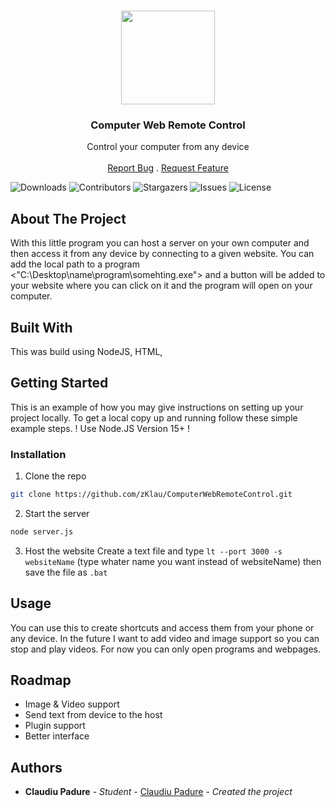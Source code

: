 <br/>
<p align="center">
  <img src="https://imgur.com/I7EPJie.png" width="150px" height="150px">
  <h3 align="center">Computer Web Remote Control</h3>

  <p align="center">
    Control your computer from any device
    <br/>
    <br/>
    <a href="https://github.com/zKlau/ComputerWebRemoteControl/issues">Report Bug</a>
    .
    <a href="https://github.com/zKlau/ComputerWebRemoteControl/issues">Request Feature</a>
  </p>
</p>

![Downloads](https://img.shields.io/github/downloads/zKlau/ComputerWebRemoteControl/total) ![Contributors](https://img.shields.io/github/contributors/zKlau/ComputerWebRemoteControl?color=dark-green) ![Stargazers](https://img.shields.io/github/stars/zKlau/ComputerWebRemoteControl?style=social) ![Issues](https://img.shields.io/github/issues/zKlau/ComputerWebRemoteControl) ![License](https://img.shields.io/github/license/zKlau/ComputerWebRemoteControl) 

## About The Project

   With this little program you can host a server on your own computer and then access it from any device by connecting to a given website.
    You can add the local path to a program <"C:\Desktop\name\program\somehting.exe"> and a button will be added to your website where you can click on it and the program will open on your computer.  

## Built With

This was build using NodeJS, HTML,

## Getting Started

This is an example of how you may give instructions on setting up your project locally.
To get a local copy up and running follow these simple example steps.
! Use Node.JS Version 15+ !

### Installation

1. Clone the repo

```sh
git clone https://github.com/zKlau/ComputerWebRemoteControl.git
```

2. Start the server

```sh
node server.js
```

3. Host the website
Create a text file and type ```lt --port 3000 -s  websiteName``` (type whater name you want instead of websiteName) then save the file as ```.bat```

## Usage

You can use this to create shortcuts and access them from your phone or any device. In the future I want to add video and image support so you can stop and play videos. For now you can only open programs and webpages. 

## Roadmap

- Image & Video support
- Send text from device to the host
- Plugin support
- Better interface

## Authors

* **Claudiu Padure** - *Student* - [Claudiu Padure](https://github.com/zKlau/) - *Created the project*
